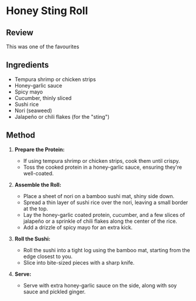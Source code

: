 # Honey Sting Roll

## Review
This was one of the favourites

## Ingredients
- Tempura shrimp or chicken strips
- Honey-garlic sauce
- Spicy mayo
- Cucumber, thinly sliced
- Sushi rice
- Nori (seaweed)
- Jalapeño or chili flakes (for the "sting")

## Method

1. **Prepare the Protein:**
   - If using tempura shrimp or chicken strips, cook them until crispy.
   - Toss the cooked protein in a honey-garlic sauce, ensuring they're well-coated.

2. **Assemble the Roll:**
   - Place a sheet of nori on a bamboo sushi mat, shiny side down.
   - Spread a thin layer of sushi rice over the nori, leaving a small border at the top.
   - Lay the honey-garlic coated protein, cucumber, and a few slices of jalapeño or a sprinkle of chili flakes along the center of the rice.
   - Add a drizzle of spicy mayo for an extra kick.

3. **Roll the Sushi:**
   - Roll the sushi into a tight log using the bamboo mat, starting from the edge closest to you.
   - Slice into bite-sized pieces with a sharp knife.

4. **Serve:**
   - Serve with extra honey-garlic sauce on the side, along with soy sauce and pickled ginger.
